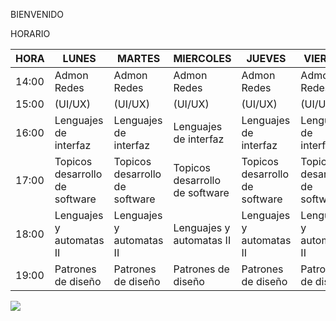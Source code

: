 

BIENVENIDO 


HORARIO

|    HORA   | LUNES                   	     | MARTES                         |  MIERCOLES                     | JUEVES                         |VIERNES                      |
|----------	|--------------------------------|--------------------------------|--------------------------------|--------------------------------|-----------------------------|     
| 14:00     | Admon Redes                    |Admon Redes                     |Admon Redes                     |Admon Redes                     |Admon Redes                  |
| 15:00     | (UI/UX)                        |(UI/UX)                         |(UI/UX)                         |(UI/UX)                         |(UI/UX)                      |
| 16:00     | Lenguajes de interfaz          |Lenguajes de interfaz           |Lenguajes de interfaz           |Lenguajes de interfaz           |Lenguajes de interfaz        |
| 17:00     | Topicos desarrollo de software |Topicos desarrollo de software  |Topicos desarrollo de software  |Topicos desarrollo de software  |Topicos desarrollo de softwar|
| 18:00     | Lenguajes y automatas II       |Lenguajes y automatas II        |Lenguajes y automatas II        |Lenguajes y automatas II        |Lenguajes y automatas II     |
| 19:00     | Patrones de diseño             |Patrones de diseño              |Patrones de diseño              |Patrones de diseño              |Patrones de diseño           |

![](https://mxcity.mx/wp-content/uploads/2016/02/banderas.jpg)
